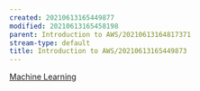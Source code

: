 ```yaml
---
created: 20210613165449877
modified: 20210613165458198
parent: Introduction to AWS/20210613164817371
stream-type: default
title: Introduction to AWS/20210613165449873
---
```

<a href="#Machine%20Learning" class="tc-tiddlylink tc-tiddlylink-missing">Machine Learning</a>
